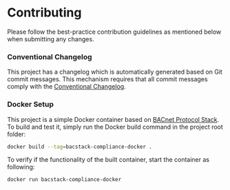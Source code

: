 # Contributing

Please follow the best-practice contribution guidelines as mentioned below when
submitting any changes.

### Conventional Changelog

This project has a changelog which is automatically generated based on Git
commit messages. This mechanism requires that all commit messages comply with
the [Conventional Changelog](https://github.com/bcoe/conventional-changelog-standard/blob/master/convention.md).

### Docker Setup

This project is a simple Docker container based on [BACnet Protocol Stack](https://sourceforge.net/projects/bacnet/).
To build and test it, simply run the Docker build command in the project root
folder:

``` sh
docker build --tag=bacstack-compliance-docker .
```

To verify if the functionality of the built container, start the container as
following:

``` sh
docker run bacstack-compliance-docker
```
